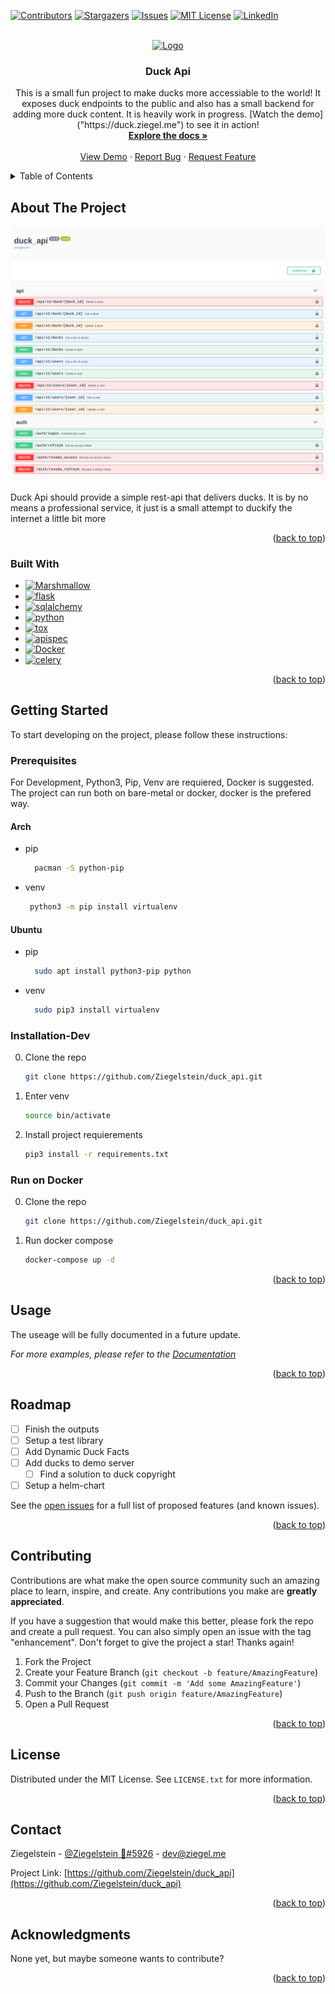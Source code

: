 <!-- Improved compatibility of back to top link: See: https://github.com/othneildrew/Best-README-Template/pull/73 -->
<a name="readme-top"></a>

[![Contributors][contributors-shield]][contributors-url]
[![Stargazers][stars-shield]][stars-url]
[![Issues][issues-shield]][issues-url]
[![MIT License][license-shield]][license-url]
[![LinkedIn][linkedin-shield]][linkedin-url]



<!-- PROJECT LOGO -->
<br />
<div align="center">
  <a href="https://github.com/ziegelstein/duck_api">
    <img src="images/logo.png" alt="Logo" width="80" height="80">
  </a>

<h3 align="center">Duck Api</h3>

  <p align="center">
    This is a small fun project to make ducks more accessiable to the world! It exposes duck endpoints to the public and also has a small backend for adding more duck content. It is heavily work in progress. [Watch the demo]("https://duck.ziegel.me") to see it in action!
    <br />
    <a href="https://github.com/ziegelstein/duck_api"><strong>Explore the docs »</strong></a>
    <br />
    <br />
    <a href="https://duck.ziegel.me">View Demo</a>
    ·
    <a href="https://github.com/ziegelstein/duck_api/issues">Report Bug</a>
    ·
    <a href="https://github.com/ziegelstein/duck_api/issues">Request Feature</a>
  </p>
</div>



<!-- TABLE OF CONTENTS -->
<details>
  <summary>Table of Contents</summary>
  <ol>
    <li>
      <a href="#about-the-project">About The Project</a>
      <ul>
        <li><a href="#built-with">Built With</a></li>
      </ul>
    </li>
    <li>
      <a href="#getting-started">Getting Started</a>
      <ul>
        <li><a href="#prerequisites">Prerequisites</a></li>
        <li><a href="#installation">Installation</a></li>
      </ul>
    </li>
    <li><a href="#usage">Usage</a></li>
    <li><a href="#roadmap">Roadmap</a></li>
    <li><a href="#contributing">Contributing</a></li>
    <li><a href="#license">License</a></li>
    <li><a href="#contact">Contact</a></li>
    <li><a href="#acknowledgments">Acknowledgments</a></li>
  </ol>
</details>



<!-- ABOUT THE PROJECT -->
## About The Project

[![Product Name Screen Shot][product-screenshot]][product-screenshot]

Duck Api should provide a simple rest-api that delivers ducks. It is by no means a professional service, it just is a small attempt to duckify the internet a little bit more

<p align="right">(<a href="#readme-top">back to top</a>)</p>



### Built With

* [![Marshmallow][marshmallow]][marshmallow-url]
* [![flask][flask]][flask-url]
* [![sqlalchemy][sqlalchemy]][sqlalchemy-url]
* [![python][python]][python-url]
* [![tox][tox]][tox-url]
* [![apispec][apispec]][apispec-url]
* [![Docker][docker]][docker-url]
* [![celery][celery]][celery-url]

<p align="right">(<a href="#readme-top">back to top</a>)</p>



<!-- GETTING STARTED -->
## Getting Started

To start developing on the project, please follow these instructions:

### Prerequisites

For Development, Python3, Pip, Venv are requiered, Docker is suggested.
The project can run both on bare-metal or docker, docker is the prefered way.

#### Arch

* pip
  ```sh
    pacman -S python-pip 
  ```

* venv
  ```sh
   python3 -m pip install virtualenv
  ```


#### Ubuntu

* pip
  ```sh
    sudo apt install python3-pip python
  ```

* venv
  ```sh
    sudo pip3 install virtualenv
  ```

### Installation-Dev

0. Clone the repo
   ```sh
   git clone https://github.com/Ziegelstein/duck_api.git
   ```
3. Enter venv
   ```sh
   source bin/activate
   ```
4. Install project requierements
   ```sh
   pip3 install -r requirements.txt
   ```

### Run on Docker

0. Clone the repo
   ```sh
   git clone https://github.com/Ziegelstein/duck_api.git
   ```
3. Run docker compose
   ```sh
   docker-compose up -d
   ```

<p align="right">(<a href="#readme-top">back to top</a>)</p>



<!-- USAGE EXAMPLES -->
## Usage

The useage will be fully documented in a future update.

_For more examples, please refer to the [Documentation](https://duck.ziegel.me/docs)_

<p align="right">(<a href="#readme-top">back to top</a>)</p>



<!-- ROADMAP -->
## Roadmap

- [ ] Finish the outputs
- [ ] Setup a test library
- [ ] Add Dynamic Duck Facts
- [ ] Add ducks to demo server
    - [ ] Find a solution to duck copyright 
- [ ] Setup a helm-chart

See the [open issues](https://github.com/Ziegelstein/duck_api/issues) for a full list of proposed features (and known issues).

<p align="right">(<a href="#readme-top">back to top</a>)</p>



<!-- CONTRIBUTING -->
## Contributing

Contributions are what make the open source community such an amazing place to learn, inspire, and create. Any contributions you make are **greatly appreciated**.

If you have a suggestion that would make this better, please fork the repo and create a pull request. You can also simply open an issue with the tag "enhancement".
Don't forget to give the project a star! Thanks again!

1. Fork the Project
2. Create your Feature Branch (`git checkout -b feature/AmazingFeature`)
3. Commit your Changes (`git commit -m 'Add some AmazingFeature'`)
4. Push to the Branch (`git push origin feature/AmazingFeature`)
5. Open a Pull Request

<p align="right">(<a href="#readme-top">back to top</a>)</p>



<!-- LICENSE -->
## License

Distributed under the MIT License. See `LICENSE.txt` for more information.

<p align="right">(<a href="#readme-top">back to top</a>)</p>



<!-- CONTACT -->
## Contact

Ziegelstein - [@Ziegelstein 🧱#5926](https://discord.com) - dev@ziegel.me

Project Link: [https://github.com/Ziegelstein/duck_api](https://github.com/Ziegelstein/duck_api)

<p align="right">(<a href="#readme-top">back to top</a>)</p>



<!-- ACKNOWLEDGMENTS -->
## Acknowledgments

None yet, but maybe someone wants to contribute?

<p align="right">(<a href="#readme-top">back to top</a>)</p>



<!-- MARKDOWN LINKS & IMAGES -->
<!-- https://www.markdownguide.org/basic-syntax/#reference-style-links -->
[contributors-shield]: https://img.shields.io/github/contributors/Ziegelstein/duck_api.svg?style=for-the-badge
[contributors-url]: https://github.com/Ziegelstein/duck_api/graphs/contributors
[stars-shield]: https://img.shields.io/github/stars/Ziegelstein/duck_api.svg?style=for-the-badge
[stars-url]: https://github.com/Ziegelstein/duck_api/stargazers
[issues-shield]: https://img.shields.io/github/issues/Ziegelstein/duck_api.svg?style=for-the-badge
[issues-url]: https://github.com/Ziegelstein/duck_api/issues
[license-shield]: https://img.shields.io/github/license/Ziegelstein/duck_api.svg?style=for-the-badge
[license-url]: https://github.com/Ziegelstein/duck_api/blob/main/license.txt
[linkedin-shield]: https://img.shields.io/badge/-LinkedIn-black.svg?style=for-the-badge&logo=linkedin&colorB=555
[linkedin-url]: https://linkedin.com/in/fenja-frings-b100b916b/
[product-screenshot]: images/screenshot.png
[marshmallow]: https://img.shields.io/badge/marshmallow-000000?style=for-the-badge&logo=marshmallow&logoColor=white
[marshmallow-url]: https://marshmallow.readthedocs.io/en/stable/
[flask]: https://img.shields.io/badge/flask-20232A?style=for-the-badge&logo=flask&logoColor=61DAFB
[flask-url]: https://flask.palletsprojects.com/en/2.2.x/
[python]: https://img.shields.io/badge/python-35495E?style=for-the-badge&logo=python&logoColor=4FC08D
[python-url]: https://docs.python.org/3/index.html
[sqlalchemy]: https://img.shields.io/badge/sqlalchemy-DD0031?style=for-the-badge&logo=sqlalchemy&logoColor=white
[sqlalchemy-url]: https://www.sqlalchemy.org/
[tox]: https://img.shields.io/badge/tox-4A4A55?style=for-the-badge&logo=tox&logoColor=FF3E00
[tox-url]: https://tox.wiki/en/latest/
[apispec]: https://img.shields.io/badge/Lapispec?style=for-the-badge&logo=apispec&logoColor=white
[apispec-url]: https://apispec.readthedocs.io/en/latest/index.html
[docker]: https://img.shields.io/badge/Docker-563D7C?style=for-the-badge&logo=docker&logoColor=white
[docker-url]: https://www.docker.com/
[celery]: https://img.shields.io/badge/celery-0769AD?style=for-the-badge&logo=celery&logoColor=white
[celery-url]: https://docs.celeryq.dev/en/stable/
